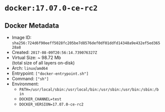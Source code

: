 # `docker:17.07.0-ce-rc2`

## Docker Metadata

- Image ID: `sha256:724d6f90eeff5028fc205be7d8576def0df01ddfd14348a9e432ef5ed36528a8`
- Created: `2017-08-09T20:56:14.739076327Z`
- Virtual Size: ~ 98.72 Mb  
  (total size of all layers on-disk)
- Arch: `linux`/`amd64`
- Entrypoint: `["docker-entrypoint.sh"]`
- Command: `["sh"]`
- Environment:
  - `PATH=/usr/local/sbin:/usr/local/bin:/usr/sbin:/usr/bin:/sbin:/bin`
  - `DOCKER_CHANNEL=test`
  - `DOCKER_VERSION=17.07.0-ce-rc2`
